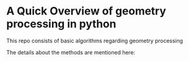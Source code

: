 # A Quick Overview of geometry processing in python
This repo consists of basic algorithms regarding geometry processing 

The details about the methods are mentioned here:

